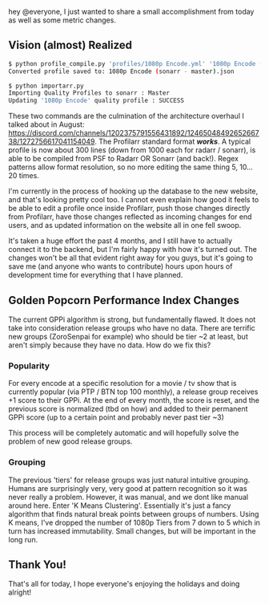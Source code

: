 hey @everyone, I just wanted to share a small accomplishment from today as well as some metric changes. 

## Vision (almost) Realized

```bash
$ python profile_compile.py 'profiles/1080p Encode.yml' '1080p Encode (sonarr - master).json' -s
Converted profile saved to: 1080p Encode (sonarr - master).json

$ python importarr.py
Importing Quality Profiles to sonarr : Master
Updating '1080p Encode' quality profile : SUCCESS
```

These two commands are the culmination of the architecture overhaul I talked about in August: https://discord.com/channels/1202375791556431892/1246504849265266738/1272756617041154049. The Profilarr standard format _**works**_. A typical profile is now about 300 lines (down from 1000 each for radarr / sonarr), is able to be compiled from PSF to Radarr OR Sonarr (and back!). Regex patterns allow format resolution, so no more editing the same thing 5, 10... 20 times. 

I'm currently in the process of hooking up the database to the new website, and that's looking pretty cool too. I cannot even explain how good it feels to be able to edit a profile once inside Profilarr, push those changes directly from Profilarr, have those changes reflected as incoming changes for end users, and as updated information on the website all in one fell swoop. 

It's taken a huge effort the past 4 months, and I still have to actually connect it to the backend, but I'm fairly happy with how it's turned out. The changes won't be all that evident right away for you guys, but it's going to save me (and anyone who wants to contribute) hours upon hours of development time for everything that I have planned. 

## Golden Popcorn Performance Index Changes

The current GPPi algorithm is strong, but fundamentally flawed. It does not take into consideration release groups who have no data. There are terrific new groups (ZoroSenpai for example) who should be tier ~2 at least, but aren't simply because they have no data. How do we fix this? 

### Popularity

For every encode at a specific resolution for a movie / tv show that is currently popular (via PTP / BTN top 100 monthly), a release group receives +1 score to their GPPi. At the end of every month, the score is reset, and the previous score is normalized (tbd on how) and added to their permanent GPPi score (up to a certain point and probably never past tier ~3)

This process will be completely automatic and will hopefully solve the problem of new good release groups. 

### Grouping

The previous 'tiers' for release groups was just natural intuitive grouping. Humans are surprisingly very, very good at pattern recognition so it was never really a problem. However, it was manual, and we dont like manual around here. Enter 'K Means Clustering'. Essentially it's just a fancy algorithm that finds natural break points between groups of numbers. Using K means, I've dropped the number of 1080p Tiers from 7 down to 5 which in turn has increased immutability. Small changes, but will be important in the long run. 

## Thank You!

That's all for today, I hope everyone's enjoying the holidays and doing alright! 
